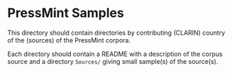 # PressMint Samples

This directory should contain directories by contributing (CLARIN) country of the
(sources) of the PressMint corpora.

Each directory should contain a README with a description of the corpus source and
a directory `Sources/` giving small sample(s) of the source(s).
